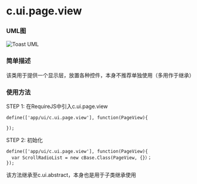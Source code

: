 # c.ui.page.view

### UML图

![Toast UML](http://git.dev.sh.ctripcorp.com/ctrip-mobile-web-union/ctrip-wireless-h5-lizard/raw/H5V2.2S6/doc/img/c.ui.page.view.png)

### 简单描述
该类用于提供一个显示层，放置各种控件，本身不推荐单独使用（多用作于继承）

### 使用方法

STEP 1: 在RequireJS中引入c.ui.page.view

    define(['app/ui/c.ui.page.view'], function(PageView){

    });

STEP 2: 初始化

    define(['app/ui/c.ui.page.view'], function(PageView){
      var ScrollRadioList = new cBase.Class(PageView, {}）；
    });

该方法继承至c.ui.abstract，本身也是用于子类继承使用